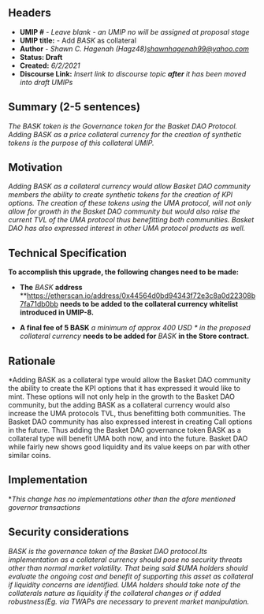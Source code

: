 

## Headers
- **UMIP #** -  *Leave blank - an UMIP no will be assigned at proposal stage*
- **UMIP title:**  - Add *BASK* as collateral 
- **Author**   - *Shawn C. Hagenah (Hagz48)shawnhagenah99@yahoo.com*
- **Status: Draft**
- **Created:** *6/2/2021*
- **Discourse Link:** *Insert link to discourse topic **after** it has been moved into draft UMIPs*

## Summary (2-5 sentences)
*The BASK token is the Governance token for the Basket DAO Protocol. Adding BASK as a price collateral currency for the creation of synthetic tokens is the purpose of this collateral UMIP.*

## Motivation
*Adding BASK as a collateral currency would allow Basket DAO community members the ability to create synthetic tokens for the creation of KPI options. The creation of these tokens using the UMA protocol, will not only allow for growth in the Basket DAO community but would also raise the current TVL of the UMA protocol thus benefitting both communities.  Basket DAO has also expressed interest in other UMA protocol products as well.*

## Technical Specification

**To accomplish this upgrade, the following changes need to be made:**

* **The** *BASK* **address** **https://etherscan.io/address/0x44564d0bd94343f72e3c8a0d22308b7fa71db0bb **needs to be added to the collateral currency whitelist introduced in UMIP-8.** 

* **A final fee of 5 BASK** *a minimum of approx 400 USD * in the proposed collateral currency* **needs to be added for** *BASK* **in the Store contract.**

## Rationale
*Adding BASK as a collateral type would allow the Basket DAO community the ability to create the KPI options that it has expressed it would like to mint. These options will not only help in the growth to the Basket DAO community, but the adding BASK as a collateral currency would also increase the UMA protocols TVL, thus benefitting both communities. The Basket DAO community has also expressed interest in creating Call options in the future. Thus adding the Basket DAO governance token BASK as a collateral type will benefit UMA both now, and into the future. Basket DAO while fairly new shows good liquidity and its value keeps on par with other similar coins.  

## Implementation

**This change has no implementations  other than the afore mentioned governor transactions*

## Security considerations
*BASK is the governance token of the Basket DAO protocol.Its implementation as a collateral currency should pose no security threats other than normal market volatility. That being said $UMA holders should evaluate the ongoing cost and benefit of supporting this asset as collateral if liquidity concerns are identified. UMA holders should take note of the collaterals nature as liquidity if the collateral changes or if added robustness(Eg. via TWAPs are necessary to prevent market manipulation.*